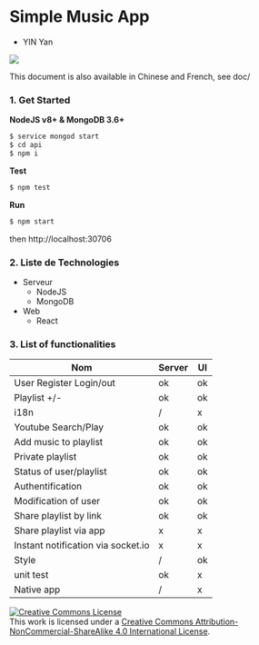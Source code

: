 # Simple Music App

- YIN Yan

<div><img src="https://github.com/yinyanfr/simple_music_app/tree/master/doc/img/sma.jpg" /></div>

This document is also available in Chinese and French, see doc/

### 1. Get Started

**NodeJS v8+ & MongoDB 3.6+**

```bash
$ service mongod start
$ cd api
$ npm i
```

**Test**

```bash
$ npm test
```

**Run**

```bash
$ npm start
```

then http://localhost:30706

### 2. Liste de Technologies

- Serveur
  - NodeJS
  - MongoDB
- Web
  - React

### 3. List of functionalities

| Nom                                | Server | UI   |
| ---------------------------------- | ------ | ---- |
| User Register Login/out            | ok     | ok   |
| Playlist +/-                       | ok     | ok   |
| i18n                               | /      | x    |
| Youtube Search/Play                | ok     | ok   |
| Add music to playlist              | ok     | ok   |
| Private playlist                   | ok     | ok   |
| Status of user/playlist            | ok     | ok   |
| Authentification                   | ok     | ok   |
| Modification of user               | ok     | ok   |
| Share playlist by link             | ok     | ok   |
| Share playlist via app             | x      | x    |
| Instant notification via socket.io | x      | x    |
| Style                              | /      | ok   |
| unit test                          | ok     | x    |
| Native app                         | /      | x    |



<div><a rel="license" href="http://creativecommons.org/licenses/by-nc-sa/4.0/"><img alt="Creative Commons License" style="border-width:0" src="https://i.creativecommons.org/l/by-nc-sa/4.0/88x31.png" /></a><br />This work is licensed under a <a rel="license" href="http://creativecommons.org/licenses/by-nc-sa/4.0/">Creative Commons Attribution-NonCommercial-ShareAlike 4.0 International License</a>.</div>

